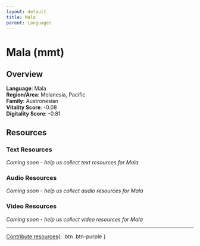 ```yaml
---
layout: default
title: Mala
parent: Languages
---
```


# Mala (mmt)

## Overview

**Language**: Mala  
**Region/Area**: Melanesia, Pacific  
**Family**: Austronesian  
**Vitality Score**: -0.08  
**Digitality Score**: -0.81  

## Resources

### Text Resources
*Coming soon - help us collect text resources for Mala*

### Audio Resources
*Coming soon - help us collect audio resources for Mala*

### Video Resources
*Coming soon - help us collect video resources for Mala*

---

[Contribute resources](https://fairtrain.github.io/){: .btn .btn-purple }
